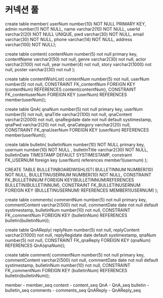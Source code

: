 # 커넥션 풀
<Resource auth="Container"
                  driverClassName="oracle.jdbc.OracleDriver" maxIdle="10"
                  maxTotal="20" maxWaitMillis="-1" name="jdbc/myoracle"
                  password="test" type="javax.sql.DataSource"
                  url="jdbc:oracle:thin:@192.168.0.26:1521:xe" username="test" />
  
 create table member(
userNum number(10) NOT NULL PRIMARY KEY,
admin number(1) NOT NULL,
name varchar2(10) NOT NULL,
userId varchar2(20) NOT NULL UNIQUE,
pwd varchar(30) NOT NULL,
email varchar(30) NOT NULL,
phone varchar(14) NOT NULL,
address varchar(100) NOT NULL);

create table content(
contentNum number(5) not null primary key,
contentName varchar2(50) not null,
genre varchar2(30) not null,
actor varchar2(100) not null,
year number(4) not null,
story varchar2(1000) not null,
poster varchar2(30) not null
);

create table contentWishList(
contentNum number(5) not null,
userNum number(5) not null,
CONSTRAINT FK_contentNum FOREIGN KEY (contentNum) REFERENCES content(contentNum),
CONSTRAINT FK_contentuserNum FOREIGN KEY (userNum) REFERENCES member(userNum));

create table QnA(
qnaNum number(5) not null primary key,
userNum number(5) not null,
qnaTitle varchar2(100) not null,
qnaContent varchar2(2000) not null,
qnaRegidate date not null default systimestamp,
qnaPwd varchar2(20) not null,
qnaCategory varchar2(20) null,
CONSTRAINT FK_qnaUserNum FOREIGN KEY (userNum) REFERENCES member(userNum));

create table bulletin(
bulletinNum number(10) NOT NULL primary key,
usernum number(10) NOT NULL ,
bulletinTitle varchar2(30) NOT NULL,
bulletinDate TIMESTAMP DEFAULT SYSTIMESTAMP,
constraint FK_USERNUM foreign key (userNum) references member1(usernum)
);

CREATE TABLE BULLETINBOARDWISHLIST(
BULLETINNUM NUMBER(10) NOT NULL,
BULLETINUSERNUM NUMBER(10) NOT NULL,
CONSTRAINT FK_BULLETINNUM FOREIGN KEY(BULLETINNUM)REFERENCES BULLETIN(BULLETINNUM),
CONSTRAINT FK_BULLETINUSERNUM FOREIGN KEY (BULLETINUSERNUM) REFERENCES MEMBER1(USERNUM)
);

create table comments(
commentNum number(5) not null primary key,
commentContent varchar2(500) not null,
commentDate date not null default systimestamp,
bulletinNum number(10) not null,
CONSTRAINT FK_commentNum FOREIGN KEY (bulletinNum) REFERENCES bulletin(bulletinNum));


create table QnAReply(
replyNum number(5) not null,
replyContent varchar2(1000) not null,
replyRegidate date default systimestamp,
qnaNum number(5) not null,
 CONSTRAINT FK_qnaReply FOREIGN KEY (qnaNum) REFERENCES QnA(qnaNum));

create table comment(
commentNum number(5) not null primary key,
commentContent varchar2(500) not null,
commentDate date not null default systimestamp,
bulletinNum number(10) not null,
CONSTRAINT FK_commentNum FOREIGN KEY (bulletinNum) REFERENCES bulletin(bulletinNum));


member - member_seq
content - content_seq
QnA - QnA_seq
bulletin - bulletin_seq
comments - comments_seq
QnAReply - QnAReply_seq